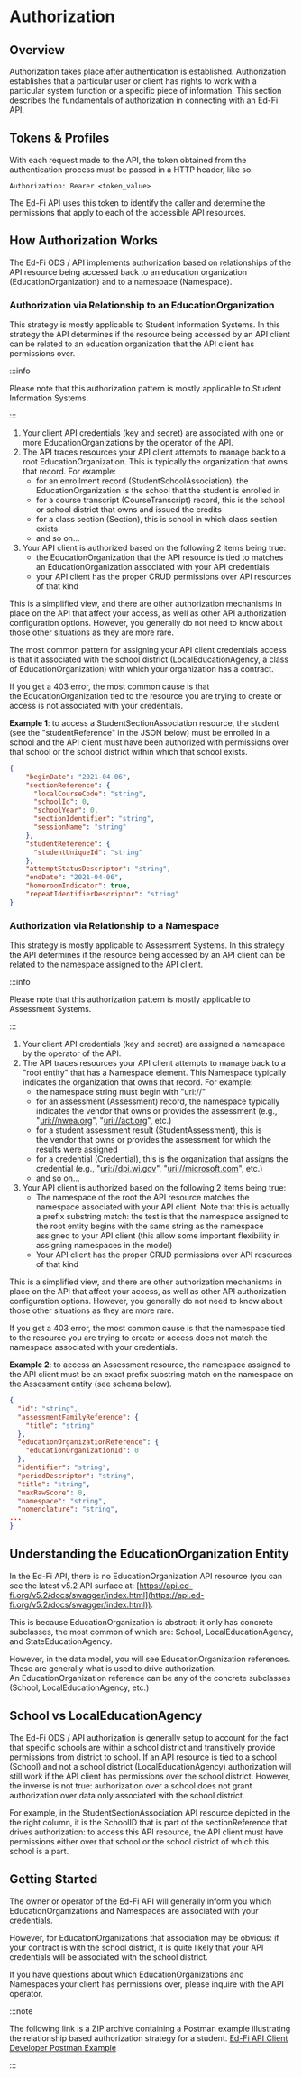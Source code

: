 # Authorization

## Overview

Authorization takes place after authentication is established. Authorization
establishes that a particular user or client has rights to work with a
particular system function or a specific piece of information. This section
describes the fundamentals of authorization in connecting with an Ed-Fi API.

## Tokens & Profiles

With each request made to the API, the token obtained from the authentication
process must be passed in a HTTP header, like so:

```http
Authorization: Bearer <token_value>
```

The Ed-Fi API uses this token to identify the caller and determine the
permissions that apply to each of the accessible API resources.

## How Authorization Works

The Ed-Fi ODS / API implements authorization based on relationships of the API
resource being accessed back to an education organization
(EducationOrganization) and to a namespace (Namespace).

### Authorization via Relationship to an EducationOrganization

This strategy is mostly applicable to Student Information Systems. In this
strategy the API determines if the resource being accessed by an API client can
be related to an education organization that the API client has permissions
over.

:::info

Please note that this authorization pattern is mostly applicable to Student
Information Systems.

:::

1. Your client API credentials (key and secret) are associated with one or more
    EducationOrganizations by the operator of the API.
2. The API traces resources your API client attempts to manage back to a root
    EducationOrganization. This is typically the organization that owns that
    record. For example:
    * for an enrollment record (StudentSchoolAssociation), the
        EducationOrganization is the school that the student is enrolled in
    * for a course transcript (CourseTranscript) record, this is the school or
        school district that owns and issued the credits
    * for a class section (Section), this is school in which class section
        exists
    * and so on...
3. Your API client is authorized based on the following 2 items being true:
    * the EducationOrganization that the API resource is tied to matches
        an EducationOrganization associated with your API credentials
    * your API client has the proper CRUD permissions over API resources of
        that kind

This is a simplified view, and there are other authorization mechanisms in place
on the API that affect your access, as well as other API authorization
configuration options. However, you generally do not need to know about those
other situations as they are more rare.

The most common pattern for assigning your API client credentials access is that
it associated with the school district (LocalEducationAgency, a class of
EducationOrganization) with which your organization has a contract.

If you get a 403 error, the most common cause is that the EducationOrganization
tied to the resource you are trying to create or access is not associated with
your credentials.

**Example 1**: to access a StudentSectionAssociation resource, the student (see
the "studentReference" in the JSON below) must be enrolled in a school and the
API client must have been authorized with permissions over that school or the
school district within which that school exists.

```json title="Example API Resource JSON - StudentSectionAssociation"
{
    "beginDate": "2021-04-06",
    "sectionReference": {
      "localCourseCode": "string",
      "schoolId": 0,
      "schoolYear": 0,
      "sectionIdentifier": "string",
      "sessionName": "string"
    },
    "studentReference": {
      "studentUniqueId": "string"
    },
    "attemptStatusDescriptor": "string",
    "endDate": "2021-04-06",
    "homeroomIndicator": true,
    "repeatIdentifierDescriptor": "string"
}
```

### Authorization via Relationship to a Namespace

This strategy is mostly applicable to Assessment Systems. In this strategy the
API determines if the resource being accessed by an API client can be related to
the namespace assigned to the API client.

:::info

Please note that this authorization pattern is mostly applicable to Assessment
Systems.

:::

1. Your client API credentials (key and secret) are assigned a namespace by the
    operator of the API.
2. The API traces resources your API client attempts to manage back to a "root
    entity" that has a Namespace element. This Namespace typically indicates the
    organization that owns that record. For example:
    * the namespace string must begin with "uri://"
    * for an assessment (Assessment) record, the namespace typically indicates
        the vendor that owns or provides the assessment (e.g.,
        "[uri://nwea.org](http://nwea.org)", "[uri://act.org](http://act.org)", etc.)
    * for a student assessment result (StudentAssessment), this is the vendor
        that owns or provides the assessment for which the results were assigned
    * for a credential (Credential), this is the organization that assigns the
        credential (e.g., "[uri://dpi.wi.gov](http://dpi.wi.gov)",
        "[uri://microsoft.com](http://microsoft.com)", etc.)
    * and so on...
3. Your API client is authorized based on the following 2 items being true:
    * The namespace of the root the API resource matches the namespace
        associated with your API client. Note that this is actually a prefix
        substring match: the test is that the namespace assigned to the root
        entity begins with the same string as the namespace assigned to your API
        client (this allow some important flexibility in assigning namespaces in
        the model)
    * Your API client has the proper CRUD permissions over API resources of
        that kind

This is a simplified view, and there are other authorization mechanisms in place
on the API that affect your access, as well as other API authorization
configuration options. However, you generally do not need to know about those
other situations as they are more rare.

If you get a 403 error, the most common cause is that the namespace tied to the
resource you are trying to create or access does not match the namespace
associated with your credentials.

**Example 2**: to access an Assessment resource, the namespace assigned to the
API client must be an exact prefix substring match on the namespace on the
Assessment entity (see schema below).

```json title="Assessment API resource format"
{
  "id": "string",
  "assessmentFamilyReference": {
    "title": "string"
  },
  "educationOrganizationReference": {
    "educationOrganizationId": 0
  },
  "identifier": "string",
  "periodDescriptor": "string",
  "title": "string",
  "maxRawScore": 0,
  "namespace": "string",
  "nomenclature": "string",
...
}
```

## Understanding the EducationOrganization Entity

In the Ed-Fi API, there is no EducationOrganization API resource (you can see
the latest v5.2 API surface
at: [https://api.ed-fi.org/v5.2/docs/swagger/index.html](https://api.ed-fi.org/v5.2/docs/swagger/index.html)).

This is because EducationOrganization is abstract: it only has concrete
subclasses, the most common of which are: School, LocalEducationAgency, and
StateEducationAgency.

However, in the data model, you will see EducationOrganization references. These
are generally what is used to drive authorization. An EducationOrganization
reference can be any of the concrete subclasses (School, LocalEducationAgency,
etc.)

## School vs LocalEducationAgency

The Ed-Fi ODS / API authorization is generally setup to account for the fact
that specific schools are within a school district and transitively provide
permissions from district to school. If an API resource is tied to a school
(School) and not a school district (LocalEducationAgency) authorization will
still work if the API client has permissions over the school district. However,
the inverse is not true: authorization over a school does not grant
authorization over data only associated with the school district.

For example, in the StudentSectionAssociation API resource depicted in the the
right column, it is the SchoolID that is part of the sectionReference that
drives authorization: to access this API resource, the API client must have
permissions either over that school or the school district of which this school
is a part.

## Getting Started

The owner or operator of the Ed-Fi API will generally inform you which
EducationOrganizations and Namespaces are associated with your credentials.

However, for EducationOrganizations that association may be obvious: if your
contract is with the school district, it is quite likely that your API
credentials will be associated with the school district.

If you have questions about which EducationOrganizations and Namespaces your
client has permissions over, please inquire with the API operator.

:::note

The following link is a ZIP archive containing a Postman example illustrating
the relationship based authorization strategy for a student. [Ed-Fi API Client
Developer Postman
Example](https://edfi.atlassian.net/wiki/download/attachments/20480666/Ed-Fi%20API%20Client%20Developer%20Postman%20Example.zip?version=3&modificationDate=1527887971107&api=v2&download=true)

:::
